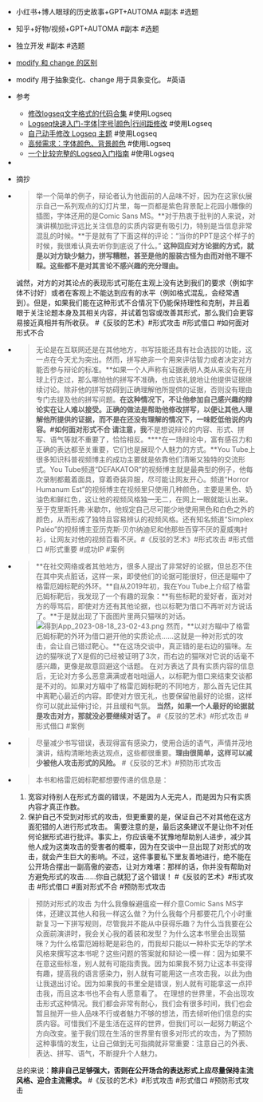 - 小红书+博人眼球的历史故事+GPT+AUTOMA #副本 #选题
- 知乎+好物/视频+GPT+AUTOMA #副本 #选题
- 独立开发 #副本 #选题
- [modify 和 change 的区别](http://www.differencebetween.net/language/words-language/difference-between-modify-and-change/)
- modify 用于抽象变化、change 用于具象变化。 #英语
- 参考
	- [修改logseq文字格式的代码合集](https://www.bilibili.com/read/cv15103422/)
	   #使用Logseq
	- [Logseq快速入门-字体|字号|颜色|行间距修改](https://zhuanlan.zhihu.com/p/463188749)
	   #使用Logseq
	- [自己动手修改 Logseq 主题](https://cloudlet.info/2022/modify-logseq-theme-by-yourself)
	   #使用Logseq
	- [高频需求：字体颜色、背景颜色](https://cn.logseq.com/t/topic/206)
	   #使用Logseq
	- [一个比较完整的Logseq入门指南](https://www.heithon.fun/%E5%AE%9E%E7%94%A8%E5%B7%A5%E5%85%B7/Logseq%E5%85%A5%E9%97%A8/)
	  #使用Logseq
-
- 摘抄
- >举一个简单的例子，辩论者认为他面前的人品味不好，因为在这家伙展示自己一系列观点的幻灯片里，每一页都是紫色背景配上花园小雕像的插图，字体还用的是Comic Sans MS。**对于热衷于批判的人来说，对演讲横加批评远比关注信息的实质内容更有吸引力，特别是当信息非常混乱的时候。**于是就有了下面这样的评论：“当你的PPT是这个样子的时候，我很难认真去听你到底说了什么。”
  **这种回应对方论据的方式，就是以对方缺少魅力，拼写糟糕，甚至是他的服装古怪为由而对他不理不睬。这些都不是对其言论不感兴趣的充分理由。**
  
  诚然，对方的对其论点的表现形式可能在主观上没有达到我们的要求（例如字体不讨好）或者在客观上不能达到应有的水平（例如格式混乱，会经常遇到）。但是，如果我们能在这种形式不合情况下仍能保持理性和克制，并且着眼于关注论题本身及其相关内容，并试着包容或改善其形式，那么我们会更容易接近真相并有所收获。
  #《反驳的艺术》#形式攻击 #形式借口 #如何面对形式不合
- >无论是在互联网还是在其他地方，书写技能还具有社会选拔的功能，这一点在今天尤为突出。然而，拼写绝非一个用来评估智力或者决定对方能否参与辩论的标准。**如果一个人声称有证据表明人类从来没有在月球上行走过，那么哪怕他的拼写不准确，也应该礼貌地让他提供证据继续讨论。除非他的拼写妨碍到正确理解他所提供的证据，否则没有理由专门去提及他的拼写问题。**在这种情况下，不让他参加自己感兴趣的辩论实在让人难以接受。**正确的做法是帮助他修改拼写，以便让其他人理解他所提供的证据，而不是在还没有理解的情况下，一味贬低他说的内容。**#如何面对形式不合
  请注意，我**不是想说辩论的内容、形式、拼写、语气等就不重要了，恰恰相反。****在一场辩论中，富有感召力和正确的表达都至关重要，它们也是展现个人魅力的方式。**You Tube上很多知识科普视频博主的成功主要就是依靠他们清晰又独特的交流形式。You Tube频道“DEFAKATOR”的视频博主就是最典型的例子，他每次录制都戴着面具，穿着奇装异服，尽可能让网友开心。频道“Horror Humanum Est”的视频博主在视频里只使用几种颜色，主要是黑色、奶油色和鲜红色，这让他的视频风格独一无二，在网上一眼就能认出来。至于克里斯托弗·米歇尔，他规定自己尽可能少地使用黑色和白色之外的颜色，从而形成了独特且容易辨认的视频风格。还有知名频道“Simplex Paléo”的视频博主亚历克斯·贝尔纳迪尼和他那些百穿不厌的夏威夷衬衫，让网友对他的视频百看不厌。#《反驳的艺术》#形式攻击 #形式借口 #形式重要 #成功IP #案例
- >**在社交网络或者其他地方，很多人提出了非常好的论据，但总忍不住在其中夹点脏话，这样一来，即使他们的论据可能很好，但还是瞄中了格雷厄姆标靶的外环。**自从2019年初，我在You Tube上介绍了格雷厄姆标靶后，我发现了一个有趣的现象：**有些标靶的爱好者，面对对方的辱骂后，即使对方还有其他论据，也以标靶为借口不再听对方说话了。**于是就出现了下面图片里两只猫咪的对话。
  ![得到App_2023-08-18_23-02-43.png](../assets/得到App_2023-08-18_23-02-43_1692370988681_0.png) 
  然而，**以对方瞄中了格雷厄姆标靶的外环为借口避开他的实质论点……这就是一种对形式的攻击，会让自己错过靶心。**在这场交谈中，真正错的是右边的猫咪。左边的猫咪说了X是假的已经被证明了3次，而右边的猫咪对它说的话毫不感兴趣，更像是故意回避这个话题。
  在对方表达了具有实质内容的信息后，无论对方多么恶意满满或者咄咄逼人，以标靶为借口来结束交谈都是不对的。如果对方瞄中了格雷厄姆标靶的不同地方，那么首先记住其中离靶心最近的内容。即使对方很无礼，也要保留他最好的论据，这样你可以就此延伸讨论，并且缓和气氛。
  **当然，如果一个人最好的论据就是攻击对方，那就没必要继续对话了。**
  #《反驳的艺术》#形式攻击 #形式借口 #案例
- >尽量减少书写错误，表现得富有感染力，使用合适的语气，声情并茂地演讲，结构清晰地表达观点，这些都很重要。**理由很简单，这样可以减少被他人攻击形式的风险。** #《反驳的艺术》#预防形式攻击
- >本书和格雷厄姆标靶都想要传递的信息是：
  1. 宽容对待别人在形式方面的错误，不是因为人无完人，而是因为只有实质内容才真正作数。
  2. 保护自己不受到对形式的攻击，但更重要的是，保证自己不对其他在这方面犯错的人进行形式攻击。
  需要注意的是，最后这条建议不是让你不对任何论据形式进行批评。事实上，你应该毫不犹豫地帮助别人进步，减少其他人成为这类攻击的受害者的概率，因为在交谈中一旦出现了对形式的攻击，就会产生巨大的影响。不过，这件事要私下里友善地进行，绝不能在公开场合摆出一副高傲的姿态，让对方难堪：那样的话，你并没有帮助对方避免形式的攻击……你自己就犯了这个错误！
  #《反驳的艺术》#形式攻击 #形式借口 #面对形式不合 #预防形式攻击
  >预防对形式的攻击
  为什么我像躲避瘟疫一样介意Comic Sans MS字体，还建议其他人和我一样这么做？为什么我每个月都要花几个小时重新复习一下拼写规则，尽管我并不能从中获得乐趣？为什么当我要在公众面前演讲时，我会关心我的着装和发型？为什么这本书里会出现猫咪？为什么格雷厄姆标靶是彩色的，而我却只能以一种朴实无华的学术风格来撰写这本书呢？这些问题的答案就和辩论一模一样：因为如果不在意这些标准，别人就有可能指责我。因为如果我不努力让这本书变得有趣，提高我的语言感染力，别人就有可能用这一点攻击我，以此为由让我退出讨论。因为如果我的书里全是错误，别人就有可能拿这一点抨击我，而且这本书也不会有人愿意看了。
  在理想的世界里，不会出现攻击形式这种情况。我们都会非常有耐心，我们会有很多时间，我们也会暂且抛开一些人品味不行或者魅力不够的想法，而去倾听他们信息的实质内容。可惜我们不是生活在这样的世界，但我们可以一起努力朝这个方向改变。鉴于我们现在生活的世界里有很多对形式的攻击，为了预防这种事情的发生，让自己做到无可指摘就非常重要：注意自己的外表、表达、拼写、语气，不断提升个人魅力。
  
  总的来说：**除非自己足够强大，否则在公开场合的表达形式上应尽量保持主流风格、迎合主流需求。**
  #《反驳的艺术》#形式攻击 #形式借口 #预防形式攻击